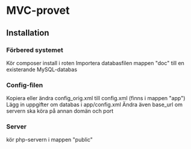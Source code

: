 # MVC-provet

## Installation

### Förbered systemet
Kör composer install i roten
Importera databasfilen mappen "doc" till en existerande MySQL-databas

### Config-filen
Kopiera eller ändra config_orig.xml till config.xml (finns i mappen "app")
Lägg in uppgifter om databas i app/config.xml
Ändra även base_url om servern ska köra på annan domän och port

### Server
kör php-servern i mappen "public"

